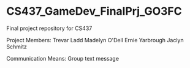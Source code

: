 # CS437_GameDev_FinalPrj_GO3FC
Final project repository for CS437

Project Members:
	Trevar Ladd
	Madelyn O'Dell
	Ernie Yarbrough
	Jaclyn Schmitz
	
Communication Means: Group text message
